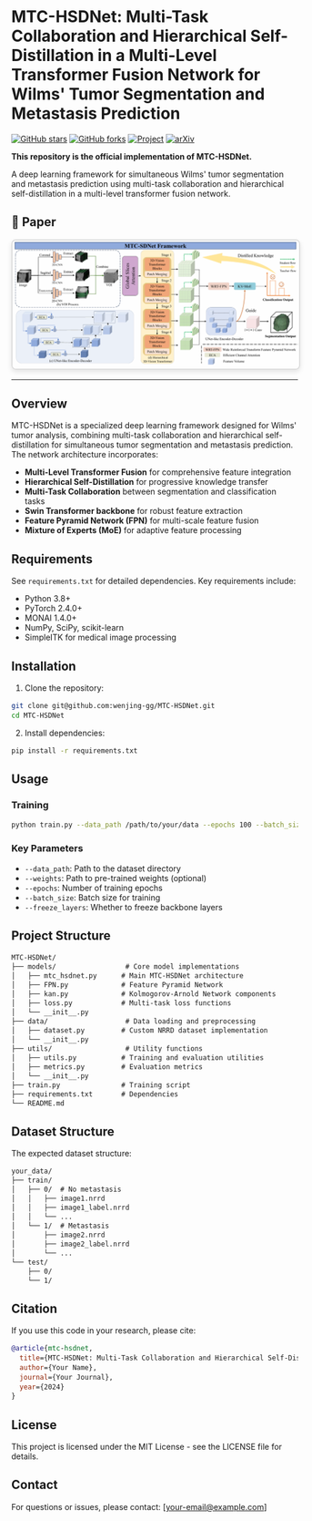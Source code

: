 # MTC-HSDNet: Multi-Task Collaboration and Hierarchical Self-Distillation in a Multi-Level Transformer Fusion Network for Wilms' Tumor Segmentation and Metastasis Prediction

[![GitHub stars](https://img.shields.io/github/stars/wenjing-gg/MTC-HSDNet?style=social)](https://github.com/wenjing-gg/MTC-HSDNet/stargazers)
[![GitHub forks](https://img.shields.io/github/forks/wenjing-gg/MTC-HSDNet?style=social)](https://github.com/wenjing-gg/MTC-HSDNet/network/members)
[![Project](https://img.shields.io/badge/Project-Page-blue)](https://github.com/wenjing-gg/MTC-HSDNet)
[![arXiv](https://img.shields.io/badge/arXiv-2024.00000-b31b1b.svg)](https://arxiv.org/abs/2024.00000)

**This repository is the official implementation of MTC-HSDNet.**

A deep learning framework for simultaneous Wilms' tumor segmentation and metastasis prediction using multi-task collaboration and hierarchical self-distillation in a multi-level transformer fusion network.

## 📄 Paper

<div align="center">
  <img src="./img/main.png" alt="MTC-HSDNet Paper Preview" width="800" style="border: 2px solid #ddd; border-radius: 8px; box-shadow: 0 4px 8px rgba(0,0,0,0.1);" />
</div>

---

## Overview

MTC-HSDNet is a specialized deep learning framework designed for Wilms' tumor analysis, combining multi-task collaboration and hierarchical self-distillation for simultaneous tumor segmentation and metastasis prediction. The network architecture incorporates:

- **Multi-Level Transformer Fusion** for comprehensive feature integration
- **Hierarchical Self-Distillation** for progressive knowledge transfer
- **Multi-Task Collaboration** between segmentation and classification tasks
- **Swin Transformer backbone** for robust feature extraction
- **Feature Pyramid Network (FPN)** for multi-scale feature fusion
- **Mixture of Experts (MoE)** for adaptive feature processing

## Requirements

See `requirements.txt` for detailed dependencies. Key requirements include:

- Python 3.8+
- PyTorch 2.4.0+
- MONAI 1.4.0+
- NumPy, SciPy, scikit-learn
- SimpleITK for medical image processing

## Installation

1. Clone the repository:
```bash
git clone git@github.com:wenjing-gg/MTC-HSDNet.git
cd MTC-HSDNet
```

2. Install dependencies:
```bash
pip install -r requirements.txt
```

## Usage

### Training

```bash
python train.py --data_path /path/to/your/data --epochs 100 --batch_size 2
```

### Key Parameters

- `--data_path`: Path to the dataset directory
- `--weights`: Path to pre-trained weights (optional)
- `--epochs`: Number of training epochs
- `--batch_size`: Batch size for training
- `--freeze_layers`: Whether to freeze backbone layers

## Project Structure

```
MTC-HSDNet/
├── models/                 # Core model implementations
│   ├── mtc_hsdnet.py      # Main MTC-HSDNet architecture
│   ├── FPN.py             # Feature Pyramid Network
│   ├── kan.py             # Kolmogorov-Arnold Network components
│   ├── loss.py            # Multi-task loss functions
│   └── __init__.py
├── data/                   # Data loading and preprocessing
│   ├── dataset.py         # Custom NRRD dataset implementation
│   └── __init__.py
├── utils/                  # Utility functions
│   ├── utils.py           # Training and evaluation utilities
│   ├── metrics.py         # Evaluation metrics
│   └── __init__.py
├── train.py               # Training script
├── requirements.txt       # Dependencies
└── README.md
```

## Dataset Structure

The expected dataset structure:
```
your_data/
├── train/
│   ├── 0/  # No metastasis
│   │   ├── image1.nrrd
│   │   ├── image1_label.nrrd
│   │   └── ...
│   └── 1/  # Metastasis
│       ├── image2.nrrd
│       ├── image2_label.nrrd
│       └── ...
└── test/
    ├── 0/
    └── 1/
```

## Citation

If you use this code in your research, please cite:

```bibtex
@article{mtc-hsdnet,
  title={MTC-HSDNet: Multi-Task Collaboration and Hierarchical Self-Distillation in a Multi-Level Transformer Fusion Network for Wilms' Tumor Segmentation and Metastasis Prediction},
  author={Your Name},
  journal={Your Journal},
  year={2024}
}
```

## License

This project is licensed under the MIT License - see the LICENSE file for details.

## Contact

For questions or issues, please contact: [your-email@example.com]
